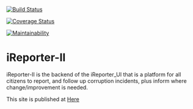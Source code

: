 [![Build Status](https://travis-ci.com/Araali1/iReporter-II.svg?branch=deploy)](https://travis-ci.com/Araali1/iReporter-II)

[![Coverage Status](https://coveralls.io/repos/github/Araali1/iReporter-II/badge.svg?branch=master)](https://coveralls.io/github/Araali1/iReporter-II?branch=master)

[![Maintainability](https://api.codeclimate.com/v1/badges/6d0d460557f6377c13cb/maintainability)](https://codeclimate.com/github/Araali1/iReporter-II/maintainability)

# iReporter-II
iReporter-II is the backend of the iReporter_UI that is a platform for all citizens to report, and follow up corruption incidents, plus inform where change/improvement is needed.

This site is published at <a href="https://Araali1.github.io/iReporter-II/">Here<a/>
